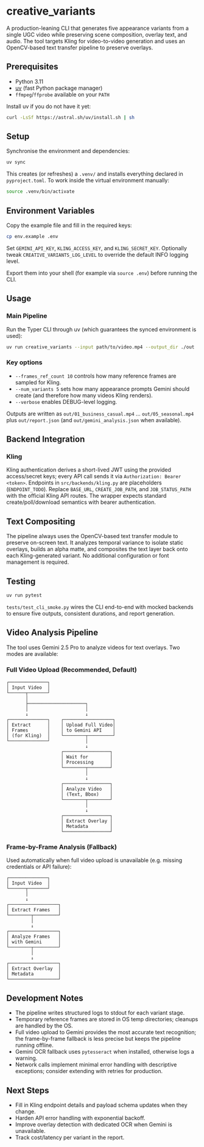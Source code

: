 # creative_variants

A production-leaning CLI that generates five appearance variants from a single UGC video while preserving scene composition, overlay text, and audio. The tool targets Kling for video-to-video generation and uses an OpenCV-based text transfer pipeline to preserve overlays.

## Prerequisites

- Python 3.11
- [uv](https://github.com/astral-sh/uv) (fast Python package manager)
- `ffmpeg`/`ffprobe` available on your `PATH`

Install uv if you do not have it yet:

```bash
curl -LsSf https://astral.sh/uv/install.sh | sh
```

## Setup

Synchronise the environment and dependencies:

```bash
uv sync
```

This creates (or refreshes) a `.venv/` and installs everything declared in `pyproject.toml`. To work inside the virtual environment manually:

```bash
source .venv/bin/activate
```

## Environment Variables

Copy the example file and fill in the required keys:

```bash
cp env.example .env
```

Set `GEMINI_API_KEY`, `KLING_ACCESS_KEY`, and `KLING_SECRET_KEY`. Optionally tweak `CREATIVE_VARIANTS_LOG_LEVEL` to override the default INFO logging level.

Export them into your shell (for example via `source .env`) before running the CLI.

## Usage

### Main Pipeline

Run the Typer CLI through uv (which guarantees the synced environment is used):

```bash
uv run creative_variants --input path/to/video.mp4 --output_dir ./out
```

### Key options

- `--frames_ref_count 10` controls how many reference frames are sampled for Kling.
- `--num_variants 5` sets how many appearance prompts Gemini should create (and therefore how many videos Kling renders).
- `--verbose` enables DEBUG-level logging.

Outputs are written as `out/01_business_casual.mp4` ... `out/05_seasonal.mp4` plus `out/report.json` (and `out/gemini_analysis.json` when available).

## Backend Integration

### Kling

Kling authentication derives a short-lived JWT using the provided access/secret keys; every API call sends it via `Authorization: Bearer <token>`.
Endpoints in `src/backends/kling.py` are placeholders (`ENDPOINT_TODO`). Replace `BASE_URL`, `CREATE_JOB_PATH`, and `JOB_STATUS_PATH` with the official Kling API routes. The wrapper expects standard create/poll/download semantics with bearer authentication.

## Text Compositing

The pipeline always uses the OpenCV-based text transfer module to preserve on-screen text. It analyzes temporal variance to isolate static overlays, builds an alpha matte, and composites the text layer back onto each Kling-generated variant. No additional configuration or font management is required.

## Testing

```bash
uv run pytest
```

`tests/test_cli_smoke.py` wires the CLI end-to-end with mocked backends to ensure five outputs, consistent durations, and report generation.

## Video Analysis Pipeline

The tool uses Gemini 2.5 Pro to analyze videos for text overlays. Two modes are available:

### Full Video Upload (Recommended, Default)

```
┌──────────────┐
│ Input Video  │
└──────┬───────┘
       │
       ├─────────────────────┐
       │                     │
       ↓                     ↓
┌──────────────┐    ┌──────────────────┐
│ Extract      │    │ Upload Full Video│
│ Frames       │    │ to Gemini API    │
│ (for Kling)  │    └────────┬─────────┘
└──────────────┘             │
                             ↓
                    ┌─────────────────┐
                    │ Wait for        │
                    │ Processing      │
                    └────────┬────────┘
                             │
                             ↓
                    ┌─────────────────┐
                    │ Analyze Video   │
                    │ (Text, Bbox)    │
                    └────────┬────────┘
                             │
                             ↓
                    ┌─────────────────┐
                    │ Extract Overlay │
                    │ Metadata        │
                    └─────────────────┘
```

### Frame-by-Frame Analysis (Fallback)

Used automatically when full video upload is unavailable (e.g. missing credentials or API failure):

```
┌──────────────┐
│ Input Video  │
└──────┬───────┘
       │
       ↓
┌──────────────────┐
│ Extract Frames   │
└────────┬─────────┘
         │
         ↓
┌──────────────────┐
│ Analyze Frames   │
│ with Gemini      │
└────────┬─────────┘
         │
         ↓
┌──────────────────┐
│ Extract Overlay  │
│ Metadata         │
└──────────────────┘
```

## Development Notes

- The pipeline writes structured logs to stdout for each variant stage.
- Temporary reference frames are stored in OS temp directories; cleanups are handled by the OS.
- Full video upload to Gemini provides the most accurate text recognition; the frame-by-frame fallback is less precise but keeps the pipeline running offline.
- Gemini OCR fallback uses `pytesseract` when installed, otherwise logs a warning.
- Network calls implement minimal error handling with descriptive exceptions; consider extending with retries for production.

## Next Steps

- Fill in Kling endpoint details and payload schema updates when they change.
- Harden API error handling with exponential backoff.
- Improve overlay detection with dedicated OCR when Gemini is unavailable.
- Track cost/latency per variant in the report.
